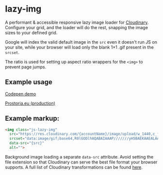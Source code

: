 # lazy-img
A performant & accessible responsive lazy image loader for [Cloudinary](http://cloudinary.com/).
Configure your grid, and the loader will do the rest, snapping the image sizes to your defined grid.

Google will index the valid default image in the `src` even it doesn't run JS on your site, while your browser will load only the blank 1×1 .gif present in the `srcset`.

The ratio is used for setting up aspect ratio wrappers for the `<img>` to prevent page jumps.

## Example usage
[Codepen demo](https://codepen.io/ivancuric/project/full/AnneMM/)

[Prostoria.eu (production)](https://www.prostoria.eu/en/)

## Example markup:
```html
<img class="js-lazy-img"
  src="https://res.cloudinary.com/{accountName}/image/upload/w_1440,c_fill,f_auto,q_auto/{src}"
  srcset="data:image/gif;base64,R0lGODlhAQABAIAAAP///////yH5BAEKAAEALAAAAAABAAEAAAICTAEAOw"
  data-src="{src}"
  alt="">
```

Background image loading a separate `data-src` attribute. Avoid setting the file extension so that Cloudinary can serve the best file format your browser supports.
A full list of Cloudinary transformations can be found [here](http://cloudinary.com/documentation/image_transformations).
